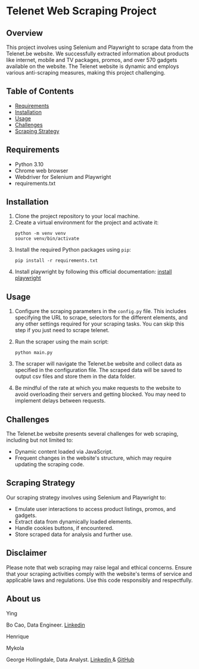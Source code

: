 # Telenet Web Scraping Project

## Overview
This project involves using Selenium and Playwright to scrape data from the Telenet.be website. We successfully extracted information about products like internet, mobile and TV packages, promos, and over 570 gadgets available on the website. The Telenet website is dynamic and employs various anti-scraping measures, making this project challenging.

## Table of Contents
- [Requirements](#requirements)
- [Installation](#installation)
- [Usage](#usage)
- [Challenges](#challenges)
- [Scraping Strategy](#scraping-strategy)

## Requirements
- Python 3.10
- Chrome web browser
- Webdriver for Selenium and Playwright
- requirements.txt

## Installation
1. Clone the project repository to your local machine.
2. Create a virtual environment for the project and activate it:
   ```
   python -m venv venv
   source venv/bin/activate
   ```
3. Install the required Python packages using `pip`:
   ```
   pip install -r requirements.txt
   ```
4. Install playwright by following this official documentation: [install playwright](https://playwright.dev/python/docs/intro)

## Usage
1. Configure the scraping parameters in the `config.py` file. This includes specifying the URL to scrape, selectors for the different elements, and any other settings required for your scraping tasks. You can skip this step if you just need to scrape telenet.

2. Run the scraper using the main script:
   ```
   python main.py
   ```

3. The scraper will navigate the Telenet.be website and collect data as specified in the configuration file. The scraped data will be saved to output csv files and store them in the data folder.

4. Be mindful of the rate at which you make requests to the website to avoid overloading their servers and getting blocked. You may need to implement delays between requests.

## Challenges
The Telenet.be website presents several challenges for web scraping, including but not limited to:
- Dynamic content loaded via JavaScript.
- Frequent changes in the website's structure, which may require updating the scraping code.

## Scraping Strategy
Our scraping strategy involves using Selenium and Playwright to:
- Emulate user interactions to access product listings, promos, and gadgets.
- Extract data from dynamically loaded elements.
- Handle cookies buttons, if encountered.
- Store scraped data for analysis and further use.

## Disclaimer
Please note that web scraping may raise legal and ethical concerns. Ensure that your scraping activities comply with the website's terms of service and applicable laws and regulations. Use this code responsibly and respectfully.

## About us
Ying

Bo Cao, Data Engineer. <a href = 'https://www.linkedin.com/in/bo-cao-313ab244'> Linkedin </a>

Henrique

Mykola

George Hollingdale, Data Analyst. <a href = 'https://www.linkedin.com/in/george-hollingdale/'> Linkedin </a> & <a href = 'https://github.com/ghollingdale/'> GitHub </a>
